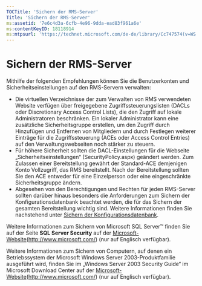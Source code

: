```yaml
---
TOCTitle: 'Sichern der RMS-Server'
Title: 'Sichern der RMS-Server'
ms:assetid: '7e6c4d3a-6cfb-4e96-9dda-ead83f961a6e'
ms:contentKeyID: 18118914
ms:mtpsurl: 'https://technet.microsoft.com/de-de/library/Cc747574(v=WS.10)'
---
```


Sichern der RMS-Server
======================

Mithilfe der folgenden Empfehlungen können Sie die Benutzerkonten und Sicherheitseinstellungen auf den RMS-Servern verwalten:

-   Die virtuellen Verzeichnisse der zum Verwalten von RMS verwendeten Website verfügen über freigegebene Zugriffssteuerungslisten (DACLs oder Discretionary Access Control Lists), die den Zugriff auf lokale Administratoren beschränken. Ein lokaler Administrator kann eine zusätzliche Sicherheitsgruppe erstellen, um den Zugriff durch Hinzufügen und Entfernen von Mitgliedern und durch Festlegen weiterer Einträge für die Zugriffssteuerung (ACEs oder Access Control Entries) auf den Verwaltungswebseiten noch stärker zu steuern.
-   Für höhere Sicherheit sollten die DACL-Einstellungen für die Webseite „Sicherheitseinstellungen“ (SecurityPolicy.aspx) geändert werden. Zum Zulassen einer Bereitstellung gewährt der Standard-ACE demjenigen Konto Vollzugriff, das RMS bereitstellt. Nach der Bereitstellung sollten Sie den ACE entweder für eine Einzelperson oder eine eingeschränkte Sicherheitsgruppe ändern.
-   Abgesehen von den Berechtigungen und Rechten für jeden RMS-Server sollten darüber hinaus besonders die Anforderungen zum Sichern der Konfigurationsdatenbank beachtet werden, die für das Sichern der gesamten Bereitstellung wichtig sind. Weitere Informationen finden Sie nachstehend unter [Sichern der Konfigurationsdatenbank](https://technet.microsoft.com/e023b96f-81d0-45fb-8cc5-becaf6d47ae1).

Weitere Informationen zum Sichern von Microsoft SQL Server™ finden Sie auf der Seite **SQL Server Security** auf der [Microsoft-Website](http://www.microsoft.com/)(http://www.microsoft.com/) (nur auf Englisch verfügbar).

Weitere Informationen zum Sichern von Computern, auf denen ein Betriebssystem der Microsoft Windows Server 2003-Produktfamilie ausgeführt wird, finden Sie im „Windows Server 2003 Security Guide“ im Microsoft Download Center auf der [Microsoft-Website](http://www.microsoft.com/)(http://www.microsoft.com/) (nur auf Englisch verfügbar).
